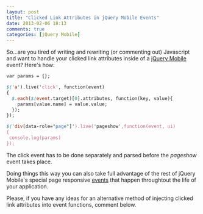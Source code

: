 ```yaml
---
layout: post
title: "Clicked Link Attributes in jQuery Mobile Events"
date: 2013-02-06 18:13
comments: true
categories: [jQuery Mobile]
---
```

So...are you tired of writing and rewriting (or commenting out) Javascript and want to handle your clicked link attributes inside of a <a href="http://jquerymobile.com/" target="_blank">jQuery Mobile</a> event? Here's how:

<!--more-->

``` perl
var params = {};

$('a').live('click', function(event)
{
  $.each($(event.target)[0].attributes, function(key, value){
    params[value.name] = value.value;
  });
});

$('div[data-role="page"]').live('pageshow',function(event, ui)
{
 console.log(params)
});
```

The click event has to be done separately and parsed before the _pageshow_ event takes place.

Doing things this way you can also take full advantage of the rest of jQuery Mobile's special page responsive <a href="http://jquerymobile.com/test/docs/api/events.html" target="_blank">events</a> that happen throughtout the life of your application.

Please, if you have any ideas for an alternative method of injecting clicked link attributes into event functions, comment below.
